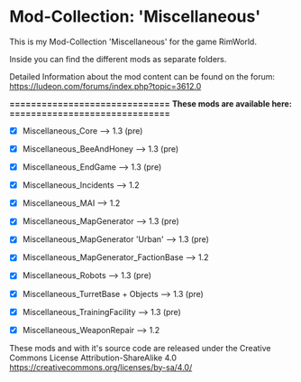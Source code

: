 # Mod-Collection: 'Miscellaneous'

This is my Mod-Collection 'Miscellaneous' for the game RimWorld.

Inside you can find the different mods as separate folders.

Detailed Information about the mod content can be found on the forum:
https://ludeon.com/forums/index.php?topic=3612.0


**==============================**
**These mods are available here:**
**==============================**
- [x] Miscellaneous_Core                        -->   1.3 (pre) 
- [x] Miscellaneous_BeeAndHoney                 -->   1.3 (pre) 
- [x] Miscellaneous_EndGame                     -->   1.3 (pre) 
- [x] Miscellaneous_Incidents                   -->   1.2
- [x] Miscellaneous_MAI                         -->   1.2
- [x] Miscellaneous_MapGenerator                -->   1.3 (pre) 
- [x] Miscellaneous_MapGenerator 'Urban'        -->   1.3 (pre) 
- [x] Miscellaneous_MapGenerator_FactionBase    -->   1.2
- [x] Miscellaneous_Robots                      -->   1.3 (pre) 
- [x] Miscellaneous_TurretBase + Objects        -->   1.3 (pre) 
- [x] Miscellaneous_TrainingFacility            -->   1.3 (pre)
- [x] Miscellaneous_WeaponRepair                -->   1.2



These mods and with it's source code are released under the Creative Commons License Attribution-ShareAlike 4.0
https://creativecommons.org/licenses/by-sa/4.0/
